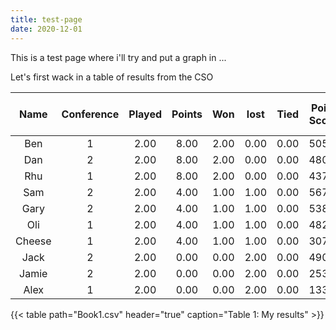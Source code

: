 ```yaml
---
title: test-page
date: 2020-12-01
---
```


This is a test page where i'll try and put a graph in ... 

Let's first wack in a table of results from the CSO

|  Name  	| Conference 	| Played 	| Points 	|  Won 	| lost 	| Tied 	| Points Scored 	| Points Against 	| Points Difference 	| Avg Points Scored 	|  Win %  	| Predicted Table Points 	|
|:------:	|:----------:	|:------:	|:------:	|:----:	|:----:	|:----:	|:-------------:	|:--------------:	|:-----------------:	|:-----------------:	|:-------:	|:----------------------:	|
|   Ben  	|      1     	|  2.00  	|  8.00  	| 2.00 	| 0.00 	| 0.00 	|     505.40    	|     419.40     	|       86.00       	|       252.70      	| 100.00% 	|          92.00         	|
|   Dan  	|      2     	|  2.00  	|  8.00  	| 2.00 	| 0.00 	| 0.00 	|     480.10    	|     382.10     	|       98.00       	|       240.05      	| 100.00% 	|          92.00         	|
|   Rhu  	|      1     	|  2.00  	|  8.00  	| 2.00 	| 0.00 	| 0.00 	|     437.70    	|     329.70     	|       108.00      	|       218.85      	| 100.00% 	|          92.00         	|
|   Sam  	|      2     	|  2.00  	|  4.00  	| 1.00 	| 1.00 	| 0.00 	|     567.40    	|     559.80     	|        7.60       	|       283.70      	|  50.00% 	|          46.00         	|
|  Gary  	|      2     	|  2.00  	|  4.00  	| 1.00 	| 1.00 	| 0.00 	|     538.10    	|     507.00     	|       31.10       	|       269.05      	|  50.00% 	|          46.00         	|
|   Oli  	|      1     	|  2.00  	|  4.00  	| 1.00 	| 1.00 	| 0.00 	|     482.70    	|     279.30     	|       203.40      	|       241.35      	|  50.00% 	|          46.00         	|
| Cheese 	|      1     	|  2.00  	|  4.00  	| 1.00 	| 1.00 	| 0.00 	|     307.90    	|     289.50     	|       18.40       	|       153.95      	|  50.00% 	|          46.00         	|
|  Jack  	|      2     	|  2.00  	|  0.00  	| 0.00 	| 2.00 	| 0.00 	|     490.10    	|     607.60     	|      -117.50      	|       245.05      	|  0.00%  	|          0.00          	|
|  Jamie 	|      2     	|  2.00  	|  0.00  	| 0.00 	| 2.00 	| 0.00 	|     253.20    	|     410.30     	|      -157.10      	|       126.60      	|  0.00%  	|          0.00          	|
|  Alex  	|      1     	|  2.00  	|  0.00  	| 0.00 	| 2.00 	| 0.00 	|     133.60    	|     410.50     	|      -276.90      	|       66.80       	|  0.00%  	|          0.00          	|  



{{< table path="Book1.csv" header="true" caption="Table 1: My results" >}}